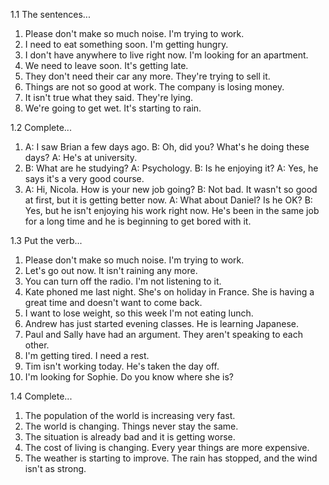1.1  The sentences...
  1. Please don't make so much noise. I'm trying to work.
  2. I need to eat something soon. I'm getting hungry.
  3. I don't have anywhere to live right now. I'm looking for an apartment.
  4. We need to leave soon. It's getting late.
  5. They don't need their car any more. They're trying to sell it.
  6. Things are not so good at work. The company is losing money.
  7. It isn't true what they said. They're lying.
  8. We're going to get wet. It's starting to rain.

1.2 Complete...
  1. A: I saw Brian a few days ago.
     B: Oh, did you? What's he doing these days?
     A: He's at university.
  2. B: What are he studying?
     A: Psychology.
     B: Is he enjoying it?
     A: Yes, he says it's a very good course.
  3. A: Hi, Nicola. How is your new job going?
     B: Not bad. It wasn't so good at first, but it is getting better now.
     A: What about Daniel? Is he OK?
     B: Yes, but he isn't enjoying his work right now. He's been in the same job for a long time and he is beginning to get bored with it.

1.3 Put the verb...
  1. Please don't make so much noise. I'm trying to work.
  2. Let's go out now. It isn't raining any more.
  3. You can turn off the radio. I'm not listening to it.
  4. Kate phoned me last night. She's on holiday in France. She is having a great time and doesn't want to come back.
  5. I want to lose weight, so this week I'm not eating lunch.
  6. Andrew has just started evening classes. He is learning Japanese.
  7. Paul and Sally have had an argument. They aren't speaking to each other.
  8. I'm getting tired. I need a rest.
  9. Tim isn't working today. He's taken the day off.
  10. I'm looking for Sophie. Do you know where she is?

1.4 Complete...
  1. The population of the world is increasing very fast.
  2. The world is changing. Things never stay the same.
  3. The situation is already bad and it is getting worse.
  4. The cost of living is changing. Every year things are more expensive.
  5. The weather is starting to improve. The rain has stopped, and the wind isn't as strong.
